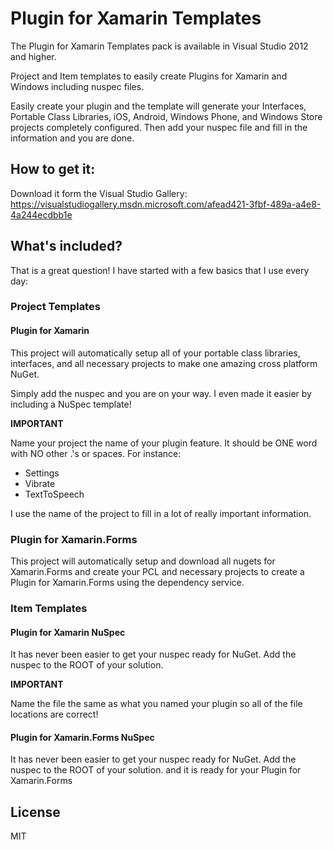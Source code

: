 Plugin for Xamarin Templates
=====================

The Plugin for Xamarin Templates pack is available in Visual Studio 2012 and higher.

Project and Item templates to easily create Plugins for Xamarin and Windows including nuspec files.

Easily create your plugin and the template will generate your Interfaces, Portable Class Libraries, iOS, Android, Windows Phone, and Windows Store projects completely configured. Then add your nuspec file and fill in the information and you are done.


## How to get it:
Download it form the Visual Studio Gallery: https://visualstudiogallery.msdn.microsoft.com/afead421-3fbf-489a-a4e8-4a244ecdbb1e

## What's included?
That is a great question! I have started with a few basics that I use every day:

### Project Templates

#### Plugin for Xamarin
This project will automatically setup all of your portable class libraries, interfaces, and all necessary projects to make one amazing cross platform NuGet.

Simply add the nuspec and you are on your way. I even made it easier by including a NuSpec template!

**IMPORTANT**

Name your project the name of your plugin feature. It should be ONE word with NO other .'s or spaces. For instance:

* Settings
* Vibrate
* TextToSpeech

I use the name of the project to fill in a lot of really important information.


### Plugin for Xamarin.Forms
This project will automatically setup and download all nugets for Xamarin.Forms and create your PCL and necessary projects to create a Plugin for Xamarin.Forms using the dependency service.

### Item Templates

#### Plugin for Xamarin NuSpec

It has never been easier to get your nuspec ready for NuGet. Add the nuspec to the ROOT of your solution.

**IMPORTANT**

Name the file the same as what you named your plugin so all of the file locations are correct!

#### Plugin for Xamarin.Forms NuSpec

It has never been easier to get your nuspec ready for NuGet. Add the nuspec to the ROOT of your solution. and it is ready for your Plugin for Xamarin.Forms

## License

MIT
